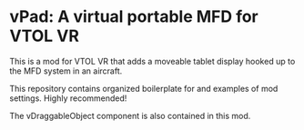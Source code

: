 # vPad: A virtual portable MFD for VTOL VR

This is a mod for VTOL VR that adds a moveable tablet display hooked up to the MFD system in an aircraft.

This repository contains organized boilerplate for and examples of mod settings. Highly recommended!

The vDraggableObject component is also contained in this mod.
